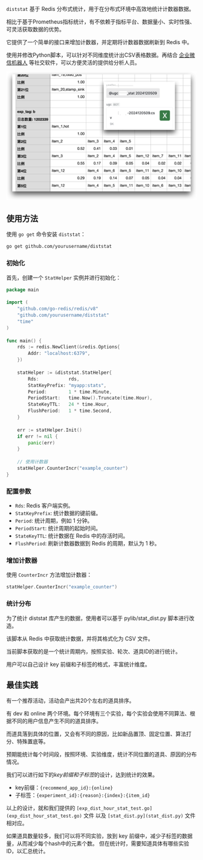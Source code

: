 `diststat` 基于 Redis 分布式统计，用于在分布式环境中高效地统计计数器数据。

相比于基于Prometheus指标统计，有不依赖于指标平台、数据量小、实时性强、可灵活获取数据的优势。

它提供了一个简单的接口来增加计数器，并定期将计数器数据刷新到 Redis 中。

使用并修改Python脚本，可以针对不同维度统计出CSV表格数据。再结合 [企业微信机器人](https://github.com/easy-wx/wecom-bot-svr?tab=readme-ov-file#5-%E5%8F%91%E9%80%81%E6%96%87%E4%BB%B6)
等社交软件，可以方便灵活的提供给分析人员。

![fetch_in_wecom.png](images%2Ffetch_in_wecom.png)

## 使用方法

使用 `go get` 命令安装 `diststat`：

```sh
go get github.com/yourusername/diststat
```

### 初始化

首先，创建一个 `StatHelper` 实例并进行初始化：

```go
package main

import (
	"github.com/go-redis/redis/v8"
	"github.com/yourusername/diststat"
	"time"
)

func main() {
	rds := redis.NewClient(&redis.Options{
		Addr: "localhost:6379",
	})

	statHelper := &diststat.StatHelper{
		Rds:           rds,
		StatKeyPrefix: "myapp:stats",
		Period:        1 * time.Minute,
		PeriodStart:   time.Now().Truncate(time.Hour),
		StateKeyTTL:   24 * time.Hour,
		FlushPeriod:   1 * time.Second,
	}

	err := statHelper.Init()
	if err != nil {
		panic(err)
	}

	// 使用计数器
	statHelper.CounterIncr("example_counter")
}
```

### 配置参数

- `Rds`: Redis 客户端实例。
- `StatKeyPrefix`: 统计数据的键前缀。
- `Period`: 统计周期，例如 1 分钟。
- `PeriodStart`: 统计周期的起始时间。
- `StateKeyTTL`: 统计数据在 Redis 中的存活时间。
- `FlushPeriod`: 刷新计数器数据到 Redis 的周期，默认为 1 秒。

### 增加计数器

使用 `CounterIncr` 方法增加计数器：

```go
statHelper.CounterIncr("example_counter")
```

### 统计分布

为了统计 diststat 库产生的数据，使用者可以基于 pylib/stat_dist.py 脚本进行改造。

该脚本从 Redis 中获取统计数据，并将其格式化为 CSV 文件。

当前脚本获取的是一个统计周期内，按照实验、轮次、道具ID的进行统计。

用户可以自己设计 key 前缀和子标签的格式，丰富统计维度。

## 最佳实践

有一个推荐活动，活动会产出共20个左右的道具排序。

有 dev 和 online 两个环境。每个环境有三个实验，每个实验会使用不同算法、根据不同的用户信息产生不同的道具排序。

而道具落到具体的位置，又会有不同的原因，比如新品置顶、固定位置、算法打分、特殊置底等。

预期能统计每个时间段，按照环境、实验维度，统计不同位置的道具、原因的分布情况。

我们可以进行如下的*key前缀和子标签*的设计，达到统计的效果。

- key前缀：`{recommend_app_id}:{online}`
- 子标签：`{experiment_id}:{reason}:{index}:{item_id}`

以上的设计，就和我们提供的 ``[exp_dist_hour_stat_test.go](exp_dist_hour_stat_test.go)`` 文件
以及 ``[stat_dist.py](stat_dist.py)`` 文件相对应。

如果道具数量较多，我们可以将不同实验，放到 key 前缀中，减少子标签的数据量，从而减少每个hash中的元素个数。
但在统计时，需要知道具体有哪些实验ID，以汇总统计。
